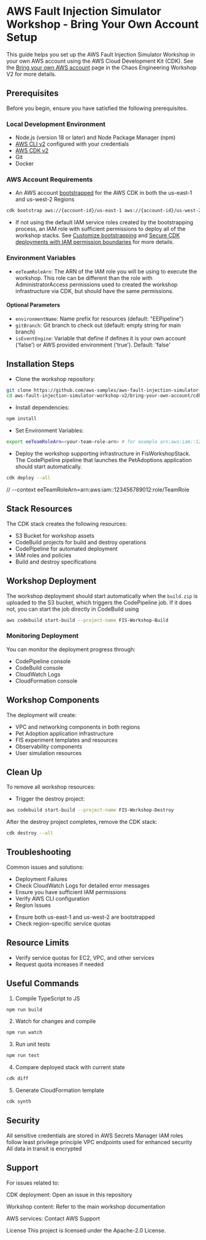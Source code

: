 # AWS Fault Injection Simulator Workshop - Bring Your Own Account Setup

This guide helps you set up the AWS Fault Injection Simulator Workshop in your own AWS account using the AWS Cloud Development Kit (CDK). See the [Bring your own AWS account](https://catalog.workshops.aws/fis-v2/en-US/environment/bring-your-own) page in the Chaos Engineering Workshop V2 for more details.

## Prerequisites
Before you begin, ensure you have satisfied the following prerequisites.

### Local Development Environment
- Node.js (version 18 or later) and Node Package Manager (npm)
- [AWS CLI v2](https://docs.aws.amazon.com/cli/latest/userguide/cli-chap-welcome.html) configured with your credentials
- [AWS CDK v2](https://docs.aws.amazon.com/cdk/v2/guide/home.html)
- Git
- Docker

### AWS Account Requirements
- An AWS account [bootstrapped](https://docs.aws.amazon.com/cdk/v2/guide/ref-cli-cmd-bootstrap.html) for the AWS CDK in both the us-east-1 and us-west-2 Regions
```bash
cdk bootstrap aws://{account-id}/us-east-1 aws://{account-id}/us-west-2
```
- If not using the default IAM service roles created by the bootstrapping process, an IAM role with sufficient permissions to deploy all of the workshop stacks. See [Customize bootstrapping](https://docs.aws.amazon.com/cdk/v2/guide/bootstrapping-customizing.html) and [Secure CDK deployments with IAM permission boundaries](https://aws.amazon.com/blogs/devops/secure-cdk-deployments-with-iam-permission-boundaries/) for more details.

### Environment Variables
- `eeTeamRoleArn`: The ARN of the IAM role you will be using to execute the workshop. This role can be different than the role with AdministratorAccess permissions used to created the workshop infrastructure via CDK, but should have the same permissions.

#### Optional Parameters
- `environmentName`: Name prefix for resources (default: "EEPipeline")
- `gitBranch`: Git branch to check out (default: empty string for main branch)
- `isEventEngine`: Variable that define if defines it is your own account ('false') or AWS provided environment ('true'). Default: 'false'

## Installation Steps
- Clone the workshop repository:
```bash
git clone https://github.com/aws-samples/aws-fault-injection-simulator-workshop-v2.git
cd aws-fault-injection-simulator-workshop-v2/bring-your-own-account/cdk
```
- Install dependencies:
```bash
npm install
```
- Set Environment Variables:
```bash
export eeTeamRoleArn=<your-team-role-arn> # for example arn:aws:iam::123456789012:role/TeamRole
```
- Deploy the workshop supporting infrastructure in FisWorkshopStack. The CodePipeline pipeline that launches the PetAdoptions application should start automatically.

```bash
cdk deploy --all
```
// --context eeTeamRoleArn=arn:aws:iam::123456789012:role/TeamRole

##  Stack Resources
The CDK stack creates the following resources:
+ S3 Bucket for workshop assets
+ CodeBuild projects for build and destroy operations
+ CodePipeline for automated deployment
+ IAM roles and policies
+ Build and destroy specifications

## Workshop Deployment
The workshop deployment should start automatically when the `build.zip` is uploaded to the S3 bucket, which triggers the CodePipeline job. If it does not, you can start the job directly in CodeBuild using
```bash
aws codebuild start-build --project-name FIS-Workshop-Build
```

### Monitoring Deployment
You can monitor the deployment progress through:
+ CodePipeline console
+ CodeBuild console
+  CloudWatch Logs
+  CloudFormation console

## Workshop Components
The deployment will create:
+ VPC and networking components in both regions
+ Pet Adoption application infrastructure
+ FIS experiment templates and resources
+ Observability components
+ User simulation resources

## Clean Up
To remove all workshop resources:
+ Trigger the destroy project:
```bash
aws codebuild start-build --project-name FIS-Workshop-Destroy
```

After the destroy project completes, remove the CDK stack:
```bash
cdk destroy --all
```

## Troubleshooting
Common issues and solutions:
+ Deployment Failures
+ Check CloudWatch Logs for detailed error messages
+ Ensure you have sufficient IAM permissions
+ Verify AWS CLI configuration
+ Region Issues
- Ensure both us-east-1 and us-west-2 are bootstrapped
- Check region-specific service quotas

## Resource Limits
+ Verify service quotas for EC2, VPC, and other services
+ Request quota increases if needed

## Useful Commands
1. Compile TypeScript to JS
```bash
npm run build
```

2. Watch for changes and compile
```bash
npm run watch
```

3. Run unit tests
```bash
npm run test
```

4. Compare deployed stack with current state
```bash
cdk diff
```

5. Generate CloudFormation template
```bash
cdk synth
```

## Security
All sensitive credentials are stored in AWS Secrets Manager
IAM roles follow least privilege principle
VPC endpoints used for enhanced security
All data in transit is encrypted

## Support
For issues related to:

CDK deployment: Open an issue in this repository

Workshop content: Refer to the main workshop documentation

AWS services: Contact AWS Support

License
This project is licensed under the Apache-2.0 License.